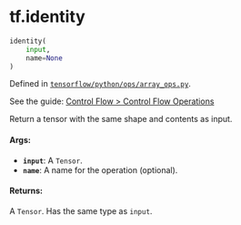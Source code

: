 <div itemscope itemtype="http://developers.google.com/ReferenceObject">
<meta itemprop="name" content="tf.identity" />
</div>

# tf.identity

``` python
identity(
    input,
    name=None
)
```



Defined in [`tensorflow/python/ops/array_ops.py`](https://www.tensorflow.org/code/tensorflow/python/ops/array_ops.py).

See the guide: [Control Flow > Control Flow Operations](../../../api_guides/python/control_flow_ops.md#Control_Flow_Operations)

Return a tensor with the same shape and contents as input.

#### Args:

* <b>`input`</b>: A `Tensor`.
* <b>`name`</b>: A name for the operation (optional).


#### Returns:

A `Tensor`. Has the same type as `input`.
